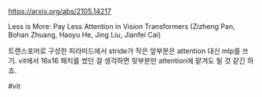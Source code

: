 https://arxiv.org/abs/2105.14217

Less is More: Pay Less Attention in Vision Transformers (Zizheng Pan, Bohan Zhuang, Haoyu He, Jing Liu, Jianfei Cai)

트랜스포머로 구성한 피라미드에서 stride가 작은 앞부분은 attention 대신 mlp를 쓰기. vit에서 16x16 패치를 썼던 걸 생각하면 뒷부분만 attention에 맡겨도 될 것 같긴 하죠.

#vit